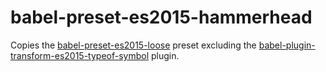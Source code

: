 # babel-preset-es2015-hammerhead

Copies the [babel-preset-es2015-loose] preset excluding the [babel-plugin-transform-es2015-typeof-symbol] plugin.

[babel-preset-es2015-loose]: https://github.com/bkonkle/babel-preset-es2015-loose
[babel-plugin-transform-es2015-typeof-symbol]: https://github.com/babel/babel/tree/master/packages/babel-plugin-transform-es2015-typeof-symbol
